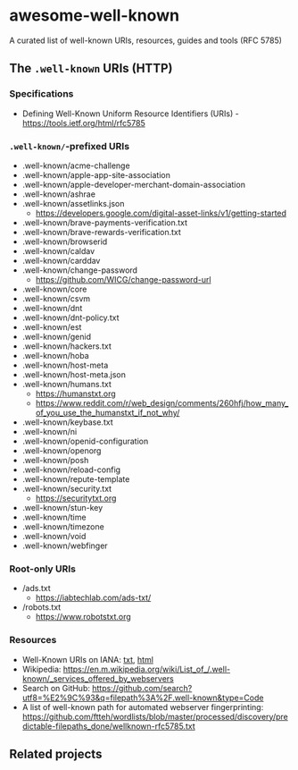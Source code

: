 # awesome-well-known
A curated list of well-known URIs, resources, guides and tools (RFC 5785)

## The `.well-known` URIs (HTTP)

### Specifications

* Defining Well-Known Uniform Resource Identifiers (URIs) - https://tools.ietf.org/html/rfc5785

### `.well-known/`-prefixed URIs

* .well-known/acme-challenge
* .well-known/apple-app-site-association
* .well-known/apple-developer-merchant-domain-association
* .well-known/ashrae
* .well-known/assetlinks.json
  * https://developers.google.com/digital-asset-links/v1/getting-started
* .well-known/brave-payments-verification.txt
* .well-known/brave-rewards-verification.txt
* .well-known/browserid
* .well-known/caldav
* .well-known/carddav
* .well-known/change-password
  * https://github.com/WICG/change-password-url
* .well-known/core
* .well-known/csvm
* .well-known/dnt
* .well-known/dnt-policy.txt
* .well-known/est
* .well-known/genid
* .well-known/hackers.txt
* .well-known/hoba
* .well-known/host-meta
* .well-known/host-meta.json
* .well-known/humans.txt
  * https://humanstxt.org
  * https://www.reddit.com/r/web_design/comments/260hfj/how_many_of_you_use_the_humanstxt_if_not_why/
* .well-known/keybase.txt
* .well-known/ni
* .well-known/openid-configuration
* .well-known/openorg
* .well-known/posh
* .well-known/reload-config
* .well-known/repute-template
* .well-known/security.txt
  * https://securitytxt.org
* .well-known/stun-key
* .well-known/time
* .well-known/timezone
* .well-known/void
* .well-known/webfinger

### Root-only URIs

* /ads.txt
  * https://iabtechlab.com/ads-txt/
* /robots.txt
  * https://www.robotstxt.org

### Resources

* Well-Known URIs on IANA: [txt](https://www.iana.org/assignments/well-known-uris/well-known-uris.txt), [html](https://www.iana.org/assignments/well-known-uris/well-known-uris.xhtml)
* Wikipedia: https://en.m.wikipedia.org/wiki/List_of_/.well-known/_services_offered_by_webservers
* Search on GitHub: https://github.com/search?utf8=%E2%9C%93&q=filepath%3A%2F.well-known&type=Code
* A list of well-known path for automated webserver fingerprinting: https://github.com/ftteh/wordlists/blob/master/processed/discovery/predictable-filepaths_done/wellknown-rfc5785.txt

## Related projects
